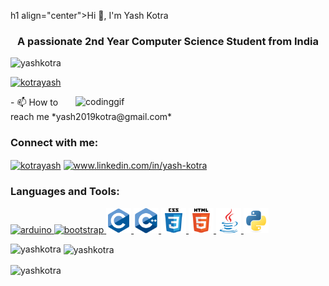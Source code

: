 h1 align="center">Hi 👋, I'm Yash Kotra</h1>
<h3 align="center">A passionate 2nd Year Computer Science Student from India</h3>

<p align="left"> <img src="https://komarev.com/ghpvc/?username=yashkotra&label=Profile%20views&color=0e75b6&style=flat" alt="yashkotra" /> </p>

<p align="left"> <a href="https://twitter.com/kotrayash" target="blank"><img src="https://img.shields.io/twitter/follow/kotrayash?logo=twitter&style=for-the-badge" alt="kotrayash" /></a> </p>
<img align="right" src="https://media4.giphy.com/media/v1.Y2lkPTc5MGI3NjExNmF0dTYycjlnNW50dmppc252am9nMTVsY214YndnMm5oZHBmNnZjYiZlcD12MV9pbnRlcm5hbF9naWZfYnlfaWQmY3Q9Zw/HscDLzkO8EOTmgkhQP/giphy.gif" alt="codinggif" width="400">
- 📫 How to reach me *yash2019kotra@gmail.com*

<h3 align="left">Connect with me:</h3>
<p align="left">
<a href="https://twitter.com/kotrayash" target="blank"><img align="center" src="https://raw.githubusercontent.com/rahuldkjain/github-profile-readme-generator/master/src/images/icons/Social/twitter.svg" alt="kotrayash" height="30" width="40" /></a>
<a href="https://linkedin.com/in/www.linkedin.com/in/yash-kotra" target="blank"><img align="center" src="https://raw.githubusercontent.com/rahuldkjain/github-profile-readme-generator/master/src/images/icons/Social/linked-in-alt.svg" alt="www.linkedin.com/in/yash-kotra" height="30" width="40" /></a>
</p>

<h3 align="left">Languages and Tools:</h3>
<p align="left"> <a href="https://www.arduino.cc/" target="_blank" rel="noreferrer"> <img src="https://cdn.worldvectorlogo.com/logos/arduino-1.svg" alt="arduino" width="40" height="40"/> </a> <a href="https://getbootstrap.com" target="_blank" rel="noreferrer"> <img src="https://v5.getbootstrap.com/docs/5.0/assets/brand/bootstrap-logo-shadow.png" alt="bootstrap" width="40" height="40"/> </a> <a href="https://www.cprogramming.com/" target="_blank" rel="noreferrer"> <img src="https://raw.githubusercontent.com/devicons/devicon/master/icons/c/c-original.svg" alt="c" width="40" height="40"/> </a> <a href="https://www.w3schools.com/cpp/" target="_blank" rel="noreferrer"> <img src="https://raw.githubusercontent.com/devicons/devicon/master/icons/cplusplus/cplusplus-original.svg" alt="cplusplus" width="40" height="40"/> </a> <a href="https://www.w3schools.com/css/" target="_blank" rel="noreferrer"> <img src="https://raw.githubusercontent.com/devicons/devicon/master/icons/css3/css3-original-wordmark.svg" alt="css3" width="40" height="40"/> </a> <a href="https://www.w3.org/html/" target="_blank" rel="noreferrer"> <img src="https://raw.githubusercontent.com/devicons/devicon/master/icons/html5/html5-original-wordmark.svg" alt="html5" width="40" height="40"/> </a> <a href="https://www.java.com" target="_blank" rel="noreferrer"> <img src="https://raw.githubusercontent.com/devicons/devicon/master/icons/java/java-original.svg" alt="java" width="40" height="40"/> </a> <a href="https://www.python.org" target="_blank" rel="noreferrer"> <img src="https://raw.githubusercontent.com/devicons/devicon/master/icons/python/python-original.svg" alt="python" width="40" height="40"/> </a> </p>

<p><img align="left" src="https://github-readme-stats.vercel.app/api/top-langs?username=yashkotra&show_icons=true&locale=en&layout=compact" alt="yashkotra" /></p>

<p>&nbsp;<img align="center" src="https://github-readme-stats.vercel.app/api?username=yashkotra&show_icons=true&locale=en" alt="yashkotra" /></p>

<p><img align="center" src="https://github-readme-streak-stats.herokuapp.com/?user=yashkotra&" alt="yashkotra" /></p>
